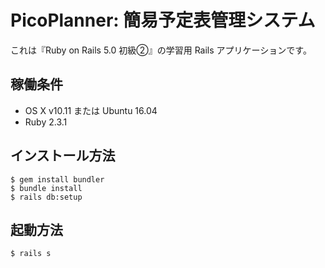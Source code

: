 # PicoPlanner: 簡易予定表管理システム

これは『Ruby on Rails 5.0 初級②』の学習用 Rails アプリケーションです。

## 稼働条件

* OS X v10.11 または Ubuntu 16.04
* Ruby 2.3.1

## インストール方法

```text
$ gem install bundler
$ bundle install
$ rails db:setup
```

## 起動方法

```text
$ rails s
```
